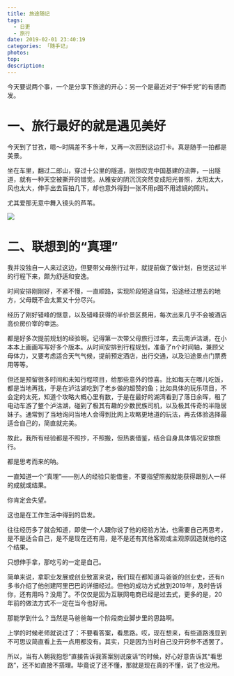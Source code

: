 ```yaml
---
title: 旅途随记
tags:
  - 日更
  - 旅行
date: 2019-02-01 23:40:19
categories: 「随手记」
photos:
top:
description:
---
```

今天要说两个事，一个是分享下旅途的开心：另一个是最近对于“伸手党”的有感而发。

# 一、旅行最好的就是遇见美好
今天到了甘孜，嗯～时隔差不多十年，又再一次回到这边打卡。真是随手一拍都是美景。

坐在车里，翻过二郎山，穿过十公里的隧道，刚惊叹完中国基建的流弊，一出隧道，就有一种天空被撕开的错觉。从雅安的阴沉沉突然变成阳光普照，太阳太大，风也太大，伸手出去盲拍几下，却也意外得到一张不用p图不用滤镜的照片。

尤其爱那无意中舞入镜头的芦苇。

![](风景.jpg)

# 二、联想到的“真理”
我并没独自一人来过这边，但要带父母旅行过年，就提前做了做计划，自觉这过半的行程下来，颇为舒适和安逸。

时间安排刚刚好，不紧不慢，一直顺路，实现阶段短途自驾，沿途经过想去的地方，父母既不会太累又十分尽兴。

经历了刚好错峰的惬意，以及错峰获得的半价景区费用，每次出来几乎不会被酒店高价房价宰的幸运。

都是好多次提前规划的经验啊。记得第一次带父母旅行过年，去云南泸沽湖，在小本本上画画写写好多个版本。从时间安排到行程规划，准备了n个时间轴，兼顾父母体力，又要考虑适合天气气候，提前预定酒店，出行交通，以及沿途景点门票费用等等。

但还是预留很多时间和未知行程项目，给那些意外的惊喜。比如每天在哪儿吃饭，都是当地再找，于是在泸沽湖吃到了老乡做的超赞的鱼；比如具体的玩乐项目，不会定的太死，知道个攻略大概心里有数，于是在最好的湖湾看到了落日余晖，租了电动车游了整个泸沽湖，碰到了极其有趣的少数民族司机，以及极其传奇的半隐居妹子。通常到了当地询问当地人会得到比网上攻略更地道的玩法，再去体验选择最适合自己的，简直就完美。

故此，我所有经验都是不照抄，不照搬，但热衷借鉴，结合自身具体情况安排旅行。

都是思考而来的呐。

一直知道一个“真理”——别人的经验只能借鉴，不要指望照搬就能获得跟别人一样的成就或结果。

你肯定会失望。

这也是在工作生活中得到的启发。

往往经历多了就会知道，即使一个人跟你说了他的经验方法，也需要自己再思考，是不是适合自己，是不是现在还有用，是不是还有其他客观或主观原因造就他的这个结果。

只想伸手拿，那吃亏的一定是自己。

简单来说，拿职业发展或创业致富来说，我们现在都知道马爸爸的创业史，还有n多书介绍了他创建阿里巴巴的详细经过。但他的成功方式放到2019年，及时告诉你，还有用吗？没用了。不仅仅是因为互联网电商已经是过去式，更多的是，20年前的做法方式不一定在当今也好用。

那能学到什么？当然是马爸爸每一个阶段商业脚步里的思路啊。

上学的时候老师就说过了：不要看答案，看思路。哎，现在想来，有些道路浅显到不可思议简直看上去一点用都没有。其实，只是因为当时自己没开窍参不透罢了。

所以，当有人朝我抱怨“直接告诉我答案别说废话”的时候，好心好意告诉其“看思路”，还不如直接不搭理。毕竟说了还不懂，那就是现在真的不懂，说了也没用。
